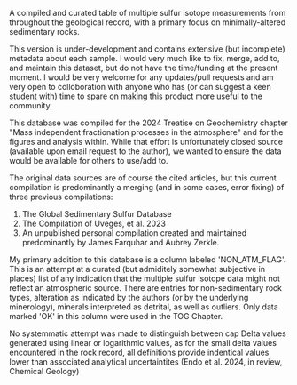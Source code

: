 A compiled and curated table of multiple sulfur isotope measurements from throughout the geological record, with a primary focus on minimally-altered sedimentary rocks.

This version is under-development and contains extensive (but incomplete) metadata about each sample. I would very much like to fix, merge, add to, and maintain this dataset, but do not have the time/funding at the present moment.  I would be very welcome for any updates/pull requests and am very open to colloboration with anyone who has (or can suggest a keen student with) time to spare on making this product more useful to the community.

This database was compiled for the 2024 Treatise on Geochemistry chapter "Mass independent fractionation processes in the atmosphere" and for the figures and analysis within. While that effort is unfortunately closed source (available upon email request to the author), we wanted to ensure the data would be available for others to use/add to.

The original data sources are of course the cited articles, but this current compilation is predominantly a merging (and in some cases, error fixing) of three previous compilations:
1) The Global Sedimentary Sulfur Database
2) The Compilation of Uveges, et al. 2023
3) An unpublished personal compilation created and maintained predominantly by James Farquhar and Aubrey Zerkle.

My primary addition to this database is a column labeled 'NON_ATM_FLAG'. This is an attempt at a curated (but admiditely somewhat subjective in places) list of any indication that the multiple sulfur isotope data might not reflect an atmospheric source. There are entries for non-sedimentary rock types, alteration as indicated by the authors (or by the underlying minerology), minerals interpreted as detrital, as well as outliers.  Only data marked 'OK' in this column were used in the TOG Chapter.

No systemmatic attempt was made to distinguish between cap Delta values generated using linear or logarithmic values, as for the small delta values encountered in the rock record, all definitions provide indentical values lower than associated analytical uncertaintites (Endo et al. 2024, in review, Chemical Geology)





